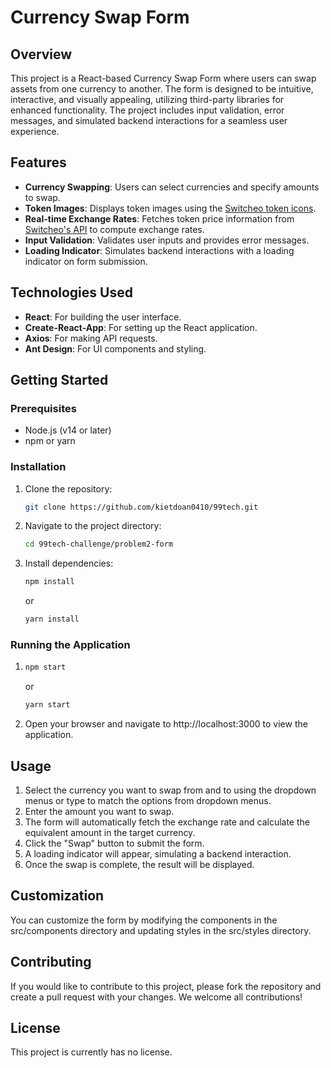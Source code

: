 # Currency Swap Form

## Overview

This project is a React-based Currency Swap Form where users can swap assets from one currency to another. The form is designed to be intuitive, interactive, and visually appealing, utilizing third-party libraries for enhanced functionality. The project includes input validation, error messages, and simulated backend interactions for a seamless user experience.

## Features

- **Currency Swapping**: Users can select currencies and specify amounts to swap.
- **Token Images**: Displays token images using the [Switcheo token icons](https://github.com/Switcheo/token-icons/tree/main/tokens).
- **Real-time Exchange Rates**: Fetches token price information from [Switcheo's API](https://interview.switcheo.com/prices.json) to compute exchange rates.
- **Input Validation**: Validates user inputs and provides error messages.
- **Loading Indicator**: Simulates backend interactions with a loading indicator on form submission.

## Technologies Used

- **React**: For building the user interface.
- **Create-React-App**: For setting up the React application.
- **Axios**: For making API requests.
- **Ant Design**: For UI components and styling.

## Getting Started

### Prerequisites

- Node.js (v14 or later)
- npm or yarn

### Installation

1. Clone the repository:
   ```bash
   git clone https://github.com/kietdoan0410/99tech.git
   ```
2. Navigate to the project directory:
   ```bash
   cd 99tech-challenge/problem2-form
   ```
3. Install dependencies:
   ```bash
   npm install
   ```
   or
   ```bash
   yarn install
   ```

### Running the Application

1. ```bash
   npm start
   ```
   or
   ```bash
   yarn start
   ```
2. Open your browser and navigate to http://localhost:3000 to view the application.

## Usage

1. Select the currency you want to swap from and to using the dropdown menus or type to match the options from dropdown menus.
2. Enter the amount you want to swap.
3. The form will automatically fetch the exchange rate and calculate the equivalent amount in the target currency.
4. Click the "Swap" button to submit the form.
5. A loading indicator will appear, simulating a backend interaction.
6. Once the swap is complete, the result will be displayed.

## Customization

You can customize the form by modifying the components in the src/components directory and updating styles in the src/styles directory.

## Contributing

If you would like to contribute to this project, please fork the repository and create a pull request with your changes. We welcome all contributions!

## License

This project is currently has no license.
